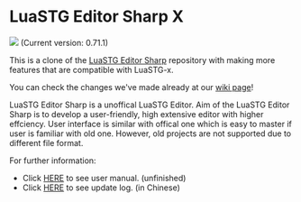 LuaSTG Editor Sharp X
====
![](https://cdn.discordapp.com/emojis/871436538087624805.png?v=1) (Current version: 0.71.1)

This is a clone of the [LuaSTG Editor Sharp](https://github.com/czh098tom/LuaSTG-Editor-Sharp) repository with making more features that are compatible with LuaSTG-x.

You can check the changes we've made already at our [wiki page](https://github.com/zinoLath/LuaSTG-Editor-Sharp-X/wiki)!


LuaSTG Editor Sharp is a unoffical LuaSTG Editor.
Aim of the LuaSTG Editor Sharp is to develop a user-friendly, high extensive editor with higher effciency.
User interface is similar with offical one which is easy to master if user is familiar with old one.
However, old projects are not supported due to different file format.

For further information:

* Click [HERE](https://github.com/czh098tom/LuaSTG-Editor-Sharp/blob/master/User%20Manual.md) to see user manual. (unfinished)
* Click [HERE](https://github.com/czh098tom/LuaSTG-Editor-Sharp/blob/master/LuaSTGEditorSharp/Update%20Log.txt) to see update log. (in Chinese)
